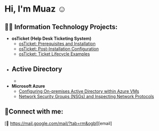 <h1>Hi, I'm Muaz ☺</h1>

<h2>👨‍💻 Information Technology Projects:</h2>

- <b>osTicket (Help Desk Ticketing System)</b>
  - [osTicket: Prerequisites and Installation](https://github.com/muazkal/osticket-prereqs)
  - [osTicket: Post-Installation Configuration](https://github.com/muazkal/post-install-config)
  - [osTicket: Ticket Lifecycle Examples](https://github.com/muazkal/ticket-lifecycle)
- <b>Active Directory</b>
  -
  -
- <b>Microsoft Azure</b>
  - [Configuring On-premises Active Directory within Azure VMs](https://github.com/muazkal/configure-ad)
  - [Network Security Groups (NSGs) and Inspecting Network Protocols](https://github.com/muazkal/azure-network-protocols)

<h2>🤳Connect with me:</h2>

[📧 <a>https://mail.google.com/mail/?tab=rm&ogbl</a>][email]
